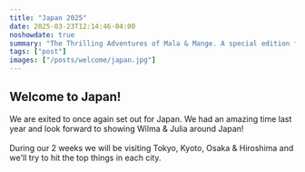 ```yaml
---
title: "Japan 2025"
date: 2025-03-23T12:14:46-04:00
noshowdate: true
summary: "The Thrilling Adventures of Mala & Mange. A special edition featuring Wilma & Julia"
tags: ["post"]
images: ["/posts/welcome/japan.jpg"]
---
```


## Welcome to Japan!


We are exited to once again set out for Japan. We had an amazing time last year and look forward to showing Wilma & Julia around Japan!<br><br>
During our 2 weeks we will be visiting Tokyo, Kyoto, Osaka & Hiroshima and we'll try to hit the top things in each city.   


